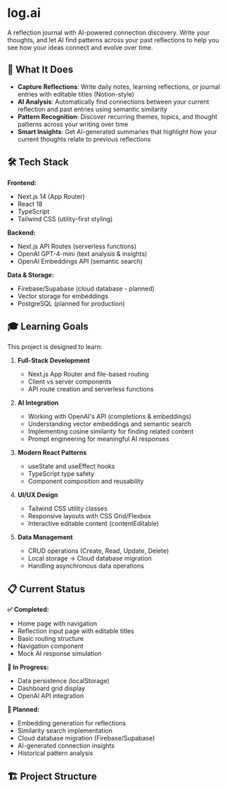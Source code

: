 # log.ai

A reflection journal with AI-powered connection discovery. Write your thoughts, and let AI find patterns across your past reflections to help you see how your ideas connect and evolve over time.

## 🎯 What It Does

- **Capture Reflections**: Write daily notes, learning reflections, or journal entries with editable titles (Notion-style)
- **AI Analysis**: Automatically find connections between your current reflection and past entries using semantic similarity
- **Pattern Recognition**: Discover recurring themes, topics, and thought patterns across your writing over time
- **Smart Insights**: Get AI-generated summaries that highlight how your current thoughts relate to previous reflections

## 🛠️ Tech Stack

**Frontend:**
- Next.js 14 (App Router)
- React 18
- TypeScript
- Tailwind CSS (utility-first styling)

**Backend:**
- Next.js API Routes (serverless functions)
- OpenAI GPT-4-mini (text analysis & insights)
- OpenAI Embeddings API (semantic search)

**Data & Storage:**
- Firebase/Supabase (cloud database - planned)
- Vector storage for embeddings
- PostgreSQL (planned for production)

## 🎓 Learning Goals

This project is designed to learn:

1. **Full-Stack Development**
   - Next.js App Router and file-based routing
   - Client vs server components
   - API route creation and serverless functions

2. **AI Integration**
   - Working with OpenAI's API (completions & embeddings)
   - Understanding vector embeddings and semantic search
   - Implementing cosine similarity for finding related content
   - Prompt engineering for meaningful AI responses

3. **Modern React Patterns**
   - useState and useEffect hooks
   - TypeScript type safety
   - Component composition and reusability

4. **UI/UX Design**
   - Tailwind CSS utility classes
   - Responsive layouts with CSS Grid/Flexbox
   - Interactive editable content (contentEditable)

5. **Data Management**
   - CRUD operations (Create, Read, Update, Delete)
   - Local storage → Cloud database migration
   - Handling asynchronous data operations

## 📋 Current Status

**✅ Completed:**
- Home page with navigation
- Reflection input page with editable titles
- Basic routing structure
- Navigation component
- Mock AI response simulation

**🚧 In Progress:**
- Data persistence (localStorage)
- Dashboard grid display
- OpenAI API integration

**📅 Planned:**
- Embedding generation for reflections
- Similarity search implementation
- Cloud database migration (Firebase/Supabase)
- AI-generated connection insights
- Historical pattern analysis

## 🏗️ Project Structure

